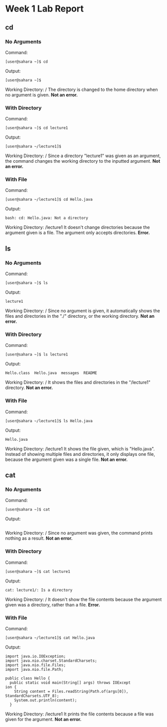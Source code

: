 # Week 1 Lab Report

## cd
### No Arguments
Command:
```
[user@sahara ~]$ cd
```

Output:
```
[user@sahara ~]$  
```

Working Directory: /
The directory is changed to the home directory when no argument is given. **Not an error.**

### With Directory
Command:
```
[user@sahara ~]$ cd lecture1
```

Output:
```
[user@sahara ~/lecture1]$  
```

Working Directory: /
Since a directory "lecture1" was given as an argument, the command changes the working directory to the inputted argument. **Not an error.**

### With File
Command:
```
[user@sahara ~/lecture1]$ cd Hello.java
```

Output:
```
bash: cd: Hello.java: Not a directory
```

Working Directory: /lecture1
It doesn't change directories because the argument given is a file. The argument only accepts directories. **Error.**

## ls
### No Arguments
Command:
```
[user@sahara ~]$ ls
```

Output:
```
lecture1
```

Working Directory: /
Since no argument is given, it automatically shows the files and directories in the "./" directory, or the working directory. **Not an error.**

### With Directory
Command:
```
[user@sahara ~]$ ls lecture1
```

Output:
```
Hello.class  Hello.java  messages  README
```

Working Directory: /
It shows the files and directories in the "/lecture1" directory. **Not an error.**

### With File
Command:
```
[user@sahara ~/lecture1]$ ls Hello.java
```

Output:
```
Hello.java
```

Working Directory: /lecture1
It shows the file given, which is "Hello.java". Instead of showing multiple files and directories, it only displays one file, because the argument given was a single file. **Not an error.**

## cat
### No Arguments
Command:
```
[user@sahara ~]$ cat
```

Output:
```

```

Working Directory: /
Since no argument was given, the command prints nothing as a result. **Not an error.**

### With Directory
Command:
```
[user@sahara ~]$ cat lecture1
```

Output:
```
cat: lecture1/: Is a directory
```

Working Directory: /
It doesn't show the file contents because the argument given was a directory, rather than a file. **Error.**

### With File
Command:
```
[user@sahara ~/lecture1]$ cat Hello.java
```

Output:
```
import java.io.IOException;
import java.nio.charset.StandardCharsets;
import java.nio.file.Files;
import java.nio.file.Path;

public class Hello {
  public static void main(String[] args) throws IOExcept
ion {
    String content = Files.readString(Path.of(args[0]), 
StandardCharsets.UTF_8);    
    System.out.println(content);
  }
```

Working Directory: /lecture1
It prints the file contents because a file was given for the argument. **Not an error.**

